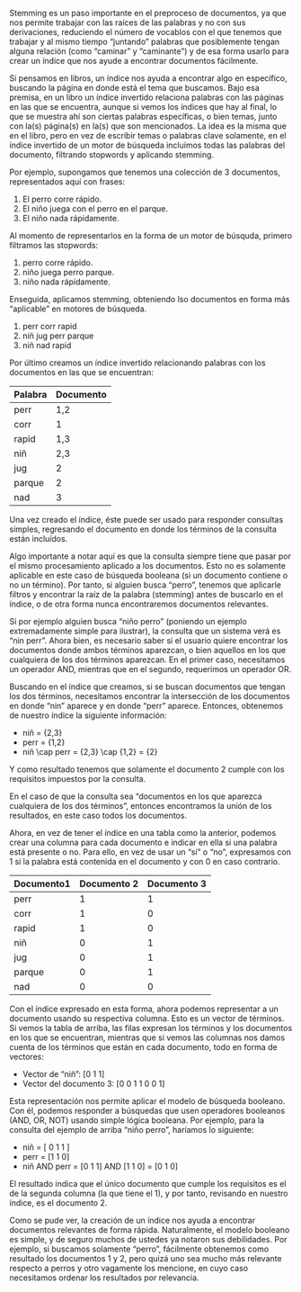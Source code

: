 Stemming es un paso importante en el preproceso de documentos, ya que nos permite trabajar con las raíces de las 
palabras y no con sus derivaciones, reduciendo el número de vocablos con el que tenemos que trabajar y al mismo 
tiempo “juntando” palabras que posiblemente tengan alguna relación (como “caminar” y “caminante”) y de esa forma usarlo para crear un índice que nos ayude a encontrar documentos fácilmente.


Si pensamos en libros, un índice nos ayuda a encontrar algo en específico, buscando la página en donde está el tema que
buscamos. Bajo esa premisa, en un libro un índice invertido relaciona palabras con las páginas en las que se encuentra, 
aunque si vemos los índices que hay al final, lo que se muestra ahí son ciertas palabras específicas, o bien temas, junto 
con la(s) página(s) en la(s) que son mencionados. La idea es la misma que en el libro, pero en vez de escribir temas o
palabras clave solamente, en el índice invertido de un motor de búsqueda incluímos todas las palabras del documento, 
filtrando stopwords y aplicando stemming.

Por ejemplo, supongamos que tenemos una colección de 3 documentos, representados aquí con frases:

1. El perro corre rápido.
2. El niño juega con el perro en el parque.
3. El niño nada rápidamente.

Al momento de representarlos en la forma de un motor de búsquda, primero filtramos las stopwords:

1. perro corre rápido.
2. niño juega perro parque.
3. niño nada rápidamente.

Enseguida, aplicamos stemming, obteniendo lso documentos en forma más “aplicable” en motores de búsqueda.

1. perr corr rapid
2. niñ jug perr parque
3. niñ nad rapid

Por último creamos un índice invertido relacionando palabras con los documentos en las que se encuentran:

|Palabra	|Documento|
|---------|---------| 
| perr	|  1,2|
| corr	 | 1|
| rapid	|  1,3|
| niñ	   | 2,3|
| jug	   | 2|
| parque	|2|
| nad 	  |3|  
  
  Una vez creado el índice, éste puede ser usado para responder consultas simples, regresando el documento en donde los términos de la consulta están incluídos.

  Algo importante a notar aquí es que la consulta siempre tiene que pasar por el mismo procesamiento aplicado a los documentos. Esto no es solamente aplicable en este caso de búsqueda booleana (si un documento contiene o no un término). Por tanto, si alguien busca “perro”, tenemos que aplicarle filtros y encontrar la raíz de la palabra (stemming) antes de buscarlo en el índice, o de otra forma nunca encontraremos documentos relevantes.

  Si por ejemplo alguien busca “niño perro” (poniendo un ejemplo extremadamente simple para ilustrar), la consulta que un sistema verá es “nin perr”. Ahora bien, es necesario saber si el usuario quiere encontrar los documentos donde ambos términos aparezcan, o bien aquellos en los que cualquiera de los dos términos aparezcan. En el primer caso, necesitamos un operador AND, mientras que en el segundo, requerimos un operador OR.
  
  Buscando en el índice que creamos, si se buscan documentos que tengan los dos términos, necesitamos encontrar la intersección de los documentos en donde “nin” aparece y en donde “perr” aparece. Entonces, obtenemos de nuestro índice la siguiente información:

- niñ = {2,3}
- perr = {1,2}
- niñ \cap perr = {2,3} \cap {1,2} = {2}

Y como resultado tenemos que solamente el documento 2 cumple con los requisitos impuestos por la consulta.

En el caso de que la consulta sea “documentos en los que aparezca cualquiera de los dos términos”, entonces encontramos la unión de los resultados, en este caso todos los documentos.

Ahora, en vez de tener el índice en una tabla como la anterior, podemos crear una columna para cada documento e indicar en ella si una palabra está presente o no. Para ello, en vez de usar un “sí” o “no”, expresamos con 1 si la palabra está contenida en el documento y con 0 en caso contrario.

|Documento1|	Documento 2|	Documento 3|
|----------|-------------|-------------|
|perr|	1|	1|	0|
|corr|1	|0|	0|
|rapid|	1|	0|	1|
|niñ|	0	|1|	1|
|jug|	0	|1|	0|
|parque|	0	|1	|0|
|nad|	0|	0	|1|

Con el índice expresado en esta forma, ahora podemos representar a un documento usando su respectiva columna. Esto es un vector de términos. Si vemos la tabla de arriba, las filas expresan los términos y los documentos en los que se encuentran, mientras que si vemos las columnas nos damos cuenta de los términos que están en cada documento, todo en forma de vectores:

- Vector de “niñ”: [0 1 1]
- Vector del documento 3: [0 0 1 1 0 0 1]

Esta representación nos permite aplicar el  modelo de búsqueda booleano. Con él, podemos responder a búsquedas que usen operadores booleanos (AND, OR, NOT) usando simple lógica booleana. Por ejemplo, para la consulta del ejemplo de arriba “niño perro”, haríamos lo siguiente:

- niñ = [ 0 1 1 ]
- perr = [1 1 0]
- niñ AND perr = [0 1 1] AND [1 1 0] = [0 1 0]

El resultado indica que el único documento que cumple los requisitos es el de la segunda columna (la que tiene el 1), y por tanto, revisando en nuestro índice, es el documento 2.

Como se pude ver, la creación de un índice nos ayuda a encontrar documentos relevantes de forma rápida. Naturalmente, el modelo booleano es simple, y de seguro muchos de ustedes ya notaron sus debilidades. Por ejemplo, si buscamos solamente “perro”, fácilmente obtenemos como resultado los documentos 1 y 2, pero quizá uno sea mucho más relevante respecto a perros y otro vagamente los mencione, en cuyo caso necesitamos ordenar los resultados por relevancia. 
